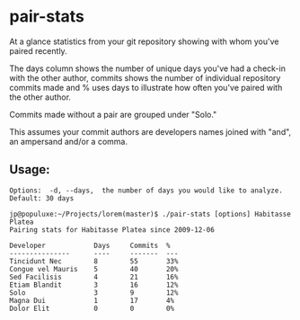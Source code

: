 # pair-stats

At a glance statistics from your git repository showing with whom you've paired recently.

The days column shows the number of unique days you've had a check-in with the other author, commits shows the number of individual repository commits made and % uses days to illustrate how often you've paired with the other author.

Commits made without a pair are grouped under "Solo."

This assumes your commit authors are developers names joined with "and", an ampersand and/or a comma.

## Usage:

    Options:  -d, --days,  the number of days you would like to analyze.  Default: 30 days

    jp@populuxe:~/Projects/lorem(master)$ ./pair-stats [options] Habitasse Platea
    Pairing stats for Habitasse Platea since 2009-12-06
    
    Developer            Days     Commits  %
    ---------------      ----     -------  ---
    Tincidunt Nec        8        55       33%
    Congue vel Mauris    5        40       20%
    Sed Facilisis        4        21       16%
    Etiam Blandit        3        16       12%
    Solo                 3        9        12%
    Magna Dui            1        17       4%
    Dolor Elit           0        0        0%
